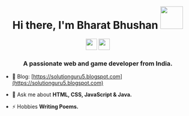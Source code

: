 <h1 align="center">Hi there, I'm Bharat Bhushan <img src="https://i.ibb.co/QFS7BHC/handWave.gif" height="60px" width="60px"></h1>

<div align="center">
<a href="https://www.instagram.com/bharatbhushan055"><img src="https://upload.wikimedia.org/wikipedia/commons/thumb/a/a5/Instagram_icon.png/2048px-Instagram_icon.png" height="30px" width="30px"></a> <a href="https://in.linkedin.com/in/bharat-bhushan-84330b1b8"><img src="https://www.pngplay.com/wp-content/uploads/12/LinkedIn-PNG-HD-Images.png" height="30px" width="30px"></a>
</div>
<h3 align="center">A passionate web and game developer from India.</h3>

- 📝 Blog: [https://solutionguru5.blogspot.com](https://solutionguru5.blogspot.com)

- 💬 Ask me about **HTML, CSS, JavaScript & Java.**
  
- ⚡ Hobbies **Writing Poems.**
